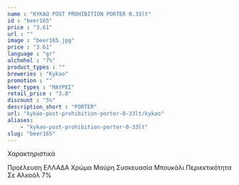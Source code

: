 ```yaml
---
name : "ΚΥΚΑΩ POST PROHIBITION PORTER 0.33lt"
id : "beer165"
price : "3.61"
url : ""
image : "beer165.jpg"
price : "3.61"
language : "gr"
alchohol : "7%"
product_types : ""
breweries : "Kykao"
promotion : ""
beer_types : "ΜΑΥΡΕΣ"
retail_price : "3.8"
discount : "5%"
description_short : "PORTER"
url: "kykao-post-prohibition-porter-0-33lt/kykao"
aliases: 
    - "kykao-post-prohibition-porter-0-33lt"
slug: "beer165"
---
```


Χαρακτηριστικά

Προέλευση
ΕΛΛΑΔΑ
Χρώμα
Μαύρη
Συσκευασία
Μπουκάλι
Περιεκτικότητα Σε Αλκοόλ
7%